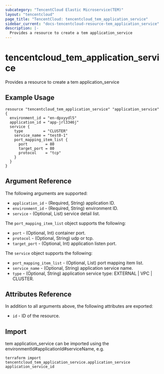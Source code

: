 ```yaml
---
subcategory: "TencentCloud Elastic Microservice(TEM)"
layout: "tencentcloud"
page_title: "TencentCloud: tencentcloud_tem_application_service"
sidebar_current: "docs-tencentcloud-resource-tem_application_service"
description: |-
  Provides a resource to create a tem application_service
---
```


# tencentcloud_tem_application_service

Provides a resource to create a tem application_service

## Example Usage

```hcl
resource "tencentcloud_tem_application_service" "application_service" {
  environment_id = "en-dpxyydl5"
  application_id = "app-jrl3346j"
  service {
    type         = "CLUSTER"
    service_name = "test0-1"
    port_mapping_item_list {
      port        = 80
      target_port = 80
      protocol    = "tcp"
    }
  }
}
```

## Argument Reference

The following arguments are supported:

* `application_id` - (Required, String) application ID.
* `environment_id` - (Required, String) environment ID.
* `service` - (Optional, List) service detail list.

The `port_mapping_item_list` object supports the following:

* `port` - (Optional, Int) container port.
* `protocol` - (Optional, String) udp or tcp.
* `target_port` - (Optional, Int) application listen port.

The `service` object supports the following:

* `port_mapping_item_list` - (Optional, List) port mapping item list.
* `service_name` - (Optional, String) application service name.
* `type` - (Optional, String) application service type: EXTERNAL | VPC | CLUSTER.

## Attributes Reference

In addition to all arguments above, the following attributes are exported:

* `id` - ID of the resource.



## Import

tem application_service can be imported using the environmentId#applicationId#serviceName, e.g.

```
terraform import tencentcloud_tem_application_service.application_service application_service_id
```

